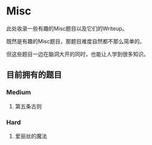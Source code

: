 # Misc
此处收录一些有趣的Misc题目以及它们的Writeup。

既然是有趣的Misc题目，那题目难度自然都不那么简单的。

但这些题目一边在脑洞大开的同时，也能让人学到很多知识。



## 目前拥有的题目

### Medium

1. 第五条古则



### Hard

1. 爱丽丝的魔法
